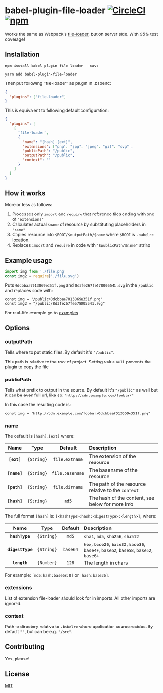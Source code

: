 # babel-plugin-file-loader [![CircleCI](https://circleci.com/gh/sheerun/babel-plugin-file-loader/tree/master.svg?style=svg)](https://circleci.com/gh/sheerun/babel-plugin-file-loader/tree/master) [![npm][npm-badge]][npm-link]

Works the same as Webpack's [file-loader](https://github.com/webpack-contrib/file-loader/), but on server side. With 95% test coverage!

## Installation

```
npm install babel-plugin-file-loader --save
```

```
yarn add babel-plugin-file-loader
```

Then put following "file-loader" as plugin in .babelrc:

```json
{
  "plugins": ["file-loader"]
}
```

This is equivalent to following default configuration:

```json
{
  "plugins": [
    [
      "file-loader",
      {
        "name": "[hash].[ext]",
        "extensions": ["png", "jpg", "jpeg", "gif", "svg"],
        "publicPath": "/public",
        "outputPath": "/public",
        "context": ""
      }
    ]
  ]
}
```

## How it works

More or less as follows:

1. Processes only `import` and `require` that reference files ending with one of `"extensions"`
2. Calculates actual `$name` of resource by substituting placeholders in `"name"`
3. Copies resource into `$ROOT/$outputPath/$name` where `$ROOT` is `.babelrc` location.
3. Replaces `import` and `require` in code with `"$publicPath/$name"` string

## Example usage

```js
import img from './file.png'
const img2 = require('./file.svg')
```

Puts `0dcbbaa7013869e351f.png` and `8d3fe267fe578005541.svg` in the `/public` and replaces code with:

```
const img = "/public/0dcbbaa7013869e351f.png"
const img2 = "/public/8d3fe267fe578005541.svg"
```

For real-life example go to [examples](https://github.com/sheerun/babel-plugin-file-loader/tree/master/examples).

## Options

### outputPath

Tells where to put static files. By default it's `"/public"`.

This path is relative to the root of project. Setting value `null` prevents the plugin to copy the file.

### publicPath

Tells what prefix to output in the source. By default it's `"/public"` as well but it can be even full url, like so: `"http://cdn.example.com/foobar/"`

In this case the resulting code is:

```
const img = "http://cdn.example.com/foobar/0dcbbaa7013869e351f.png"
```

### name

The default is `[hash].[ext]` where:

|Name|Type|Default|Description|
|:--:|:--:|:-----:|:----------|
|**`[ext]`**|`{String}`|`file.extname`|The extension of the resource|
|**`[name]`**|`{String}`|`file.basename`|The basename of the resource|
|**`[path]`**|`{String}`|`file.dirname`|The path of the resource relative to the `context`|
|**`[hash]`**|`{String}`|`md5`|The hash of the content, see below for more info|

The full format `[hash]` is: `[<hashType>:hash:<digestType>:<length>]`, where:

|Name|Type|Default|Description|
|:--:|:--:|:-----:|:----------|
|**`hashType`**|`{String}`|`md5`|`sha1`, `md5`, `sha256`, `sha512`|
|**`digestType`**|`{String}`|`base64`|`hex`, `base26`, `base32`, `base36`, `base49`, `base52`, `base58`, `base62`, `base64`|
|**`length`**|`{Number}`|`128`|The length in chars|

For example: `[md5:hash:base58:8]` or `[hash:base36]`.

### extensions

List of extension file-loader should look for in imports. All other imports are ignored.

### context

Path to directory relative to `.babelrc` where application source resides. By default `""`, but can be e.g. `"/src"`.

## Contributing

Yes, please!

## License

[MIT](./LICENSE)

[npm-badge]: https://img.shields.io/npm/v/babel-plugin-file-loader.svg?style=flat-square
[npm-link]: https://www.npmjs.com/package/babel-plugin-file-loader

